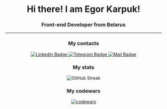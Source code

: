 <h1 align="center">Hi there! I am Egor Karpuk!</h1>
<h3 align="center">Front-end Developer from Belarus</h3>

<hr>

<div align="center">
  <h3 align="center">My contacts</h3>
  <a href="https://www.linkedin.com/in/karpuk-egor/" target="_blank">
    <img src="https://img.shields.io/badge/LinkedIn-blue?style=for-the-badge&logo=linkedin&logoColor=white" alt="LinkedIn Badge"/>
  </a>
  <a href="https://t.me/Pikadorius" target="_blank">
    <img src="https://img.shields.io/badge/Telegram-blue?style=for-the-badge&logo=telegram&logoColor=white" alt="Telegram Badge"/>
  </a>
  <a href="mailto:karpukea@yandex.ru" target="_blank">
    <img src="https://img.shields.io/badge/Mail-blue?style=for-the-badge&logo=gmail&logoColor=white" alt="Mail Badge"/>
  </a>
</div>



<h3 align="center">My stats</h3>
<div align="center"> 
  
![GitHub Streak](https://streak-stats.demolab.com/?user=Pikadorius&theme=dark)
  
</div>

<h3 align="center">My codewars</h3>  
<div align="center">
  
[![codewars](https://www.codewars.com/users/Pikadorius/badges/large)](https://www.codewars.com/users/Pikadorius)
  
</div>
